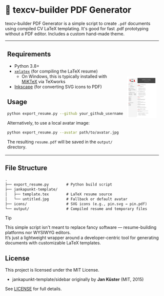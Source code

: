 # 📄 texcv-builder PDF Generator

texcv-builder PDF Generator is a simple script to create `.pdf` documents using compiled CV LaTeX templating. It's good for fast .pdf prototyping without a PDF editor. Includes a custom hand-made theme.

<table>
<tr>
<td>


## Requirements

- Python 3.8+
- [`xelatex`](https://www.tug.org/xetex/) (for compiling the LaTeX resume)  
  - On Windows, this is typically installed with [MiKTeX](https://miktex.org/) via TeXworks
- [Inkscape](https://inkscape.org/) (for converting SVG icons to PDF)

## Usage

```bash
python export_resume.py --github your_github_username
````

Alternatively, to use a local avatar image:

```bash
python export_resume.py --avatar path/to/avatar.jpg
```

The resulting `resume.pdf` will be saved in the `output/` directory.

</td>
<td align="right" width="370">

<img src="docs/resume.png" alt="Resume PDF preview" width="340"/>

</td>
</tr>
</table>


## File Structure

```
.
├── export_resume.py        # Python build script
├── jankapunkt-template/
│   ├── template.tex        # LaTeX resume source
│   └── untitled.jpg        # Fallback or default avatar
├── icons/                  # SVG icons (e.g., pin.svg → pin.pdf)
└── output/                 # Compiled resume and temporary files
```

> [!TIP]
> This simple script isn't meant to replace fancy software — resume-building platforms nor WYSIWYG editors.  
> It’s just a lightweight wrapper around a developer-centric tool for generating documents with customizable LaTeX templates.

## License

This project is licensed under the MIT License.

* jankapunkt-template/sidebar originally by **Jan Küster** (MIT, 2015)

See [LICENSE](./LICENSE) for full details.
